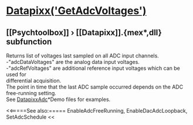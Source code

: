 # [Datapixx('GetAdcVoltages')](Datapixx-GetAdcVoltages) 
## [[Psychtoolbox]] &#8250; [[Datapixx]].{mex*,dll} subfunction


Returns list of voltages last sampled on all ADC input channels.  
-"adcDataVoltages" are the analog data input voltages.  
-"adcRefVoltages" are additional reference input voltages which can be used for  
differential acquisition.  
The point in time that the last ADC sample occurred depends on the ADC  
free-running setting.  
See [DatapixxAdc](DatapixxAdc)\*Demo files for examples.  
  


<<=====See also:=====
EnableAdcFreeRunning, EnableDacAdcLoopback, SetAdcSchedule
<<